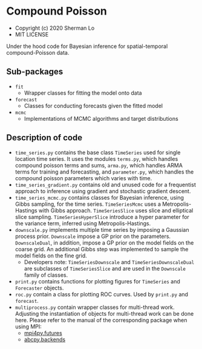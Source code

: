 # Compound Poisson
* Copyright (c) 2020 Sherman Lo
* MIT LICENSE

Under the hood code for Bayesian inference for spatial-temporal compound-Poisson data.

## Sub-packages
* `fit`
    * Wrapper classes for fitting the model onto data
* `forecast`
    * Classes for conducting forecasts given the fitted model
* `mcmc`
    * Implementations of MCMC algorithms and target distributions

## Description of code
* `time_series.py` contains the base class `TimeSeries` used for single location time series. It uses the modules `terms.py`, which handles compound poisson terms and sums, `arma.py`, which handles ARMA terms for training and forecasting, and `parameter.py`, which handles the compound poisson parameters which varies with time.
* `time_series_gradient.py` contains old and unused code for a frequentist approach to inference using gradient and stochastic gradient descent.
* `time_series_mcmc.py` contains classes for Bayesian inference, using Gibbs sampling, for the time series. `TimeSeriesMcmc` uses a Metropolis-Hastings with Gibbs approach. `TimeSeriesSlice` uses slice and elliptical slice sampling. `TimeSeriesHyperSlice` introduce a hyper parameter for the variance term, inferred using Metropolis-Hastings.
* `downscale.py` implements multiple time series by imposing a Gaussian process prior. `Downscale` impose a GP prior on the parameters. `DownscaleDual`, in addition, impose a GP prior on the model fields on the coarse grid. An additional Gibbs step was implemented to sample the model fields on the fine grid.
  * Developers note: `TimeSeriesDownscale` and `TimeSeriesDownscaleDual` are subclasses of `TimeSeriesSlice` and are used in the `Downscale` family of classes.
* `print.py` contains functions for plotting figures for `TimeSeries` and `Forecaster` objects.
* `roc.py` contain a class for plotting ROC curves. Used by `print.py` and `forecast`.
* `multiprocess.py` contain wrapper classes for multi-thread work. Adjusting the instantiation of objects for multi-thread work can be done here. Please refer to the manual of the corresponding package when using MPI:
    * [mpi4py.futures](https://mpi4py.readthedocs.io/en/stable/mpi4py.futures.html)
    * [abcpy.backends](https://abcpy.readthedocs.io/en/v0.5.7/parallelization.html)
